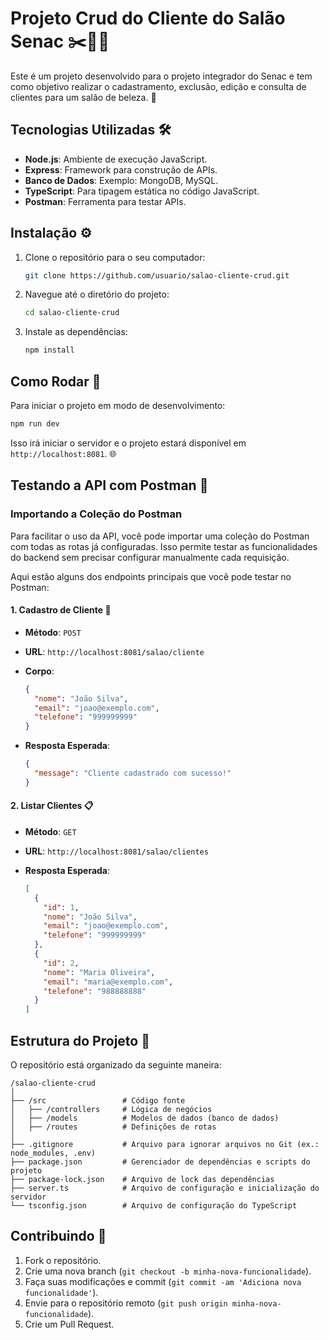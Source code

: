 
# Projeto Crud do Cliente do Salão Senac ✂️💇‍♀️

Este é um projeto desenvolvido para o projeto integrador do Senac e tem como objetivo realizar o cadastramento, exclusão, edição e consulta de clientes para um salão de beleza. 💅

## Tecnologias Utilizadas 🛠️

- **Node.js**: Ambiente de execução JavaScript.
- **Express**: Framework para construção de APIs.
- **Banco de Dados**: Exemplo: MongoDB, MySQL.
- **TypeScript**: Para tipagem estática no código JavaScript.
- **Postman**: Ferramenta para testar APIs.

## Instalação ⚙️

1. Clone o repositório para o seu computador:
   ```bash
   git clone https://github.com/usuario/salao-cliente-crud.git
   ```

2. Navegue até o diretório do projeto:
   ```bash
   cd salao-cliente-crud
   ```

3. Instale as dependências:
   ```bash
   npm install
   ```

## Como Rodar 🚀

Para iniciar o projeto em modo de desenvolvimento:

```bash
npm run dev
```

Isso irá iniciar o servidor e o projeto estará disponível em `http://localhost:8081`. 🌐

## Testando a API com Postman 🧪

### Importando a Coleção do Postman

Para facilitar o uso da API, você pode importar uma coleção do Postman com todas as rotas já configuradas. Isso permite testar as funcionalidades do backend sem precisar configurar manualmente cada requisição.

Aqui estão alguns dos endpoints principais que você pode testar no Postman:

#### 1. **Cadastro de Cliente 📝**

- **Método**: `POST`
- **URL**: `http://localhost:8081/salao/cliente`
- **Corpo**:
  ```json
  {
    "nome": "João Silva",
    "email": "joao@exemplo.com",
    "telefone": "999999999"
  }
  ```

- **Resposta Esperada**:
  ```json
  {
    "message": "Cliente cadastrado com sucesso!"
  }
  ```

#### 2. **Listar Clientes 📋**

- **Método**: `GET`
- **URL**: `http://localhost:8081/salao/clientes`

- **Resposta Esperada**:
  ```json
  [
    {
      "id": 1,
      "nome": "João Silva",
      "email": "joao@exemplo.com",
      "telefone": "999999999"
    },
    {
      "id": 2,
      "nome": "Maria Oliveira",
      "email": "maria@exemplo.com",
      "telefone": "988888888"
    }
  ]
  ```

## Estrutura do Projeto 📁

O repositório está organizado da seguinte maneira:

```
/salao-cliente-crud
│
├── /src                 # Código fonte
│   ├── /controllers     # Lógica de negócios
│   ├── /models          # Modelos de dados (banco de dados)
│   ├── /routes          # Definições de rotas
│
├── .gitignore           # Arquivo para ignorar arquivos no Git (ex.: node_modules, .env)
├── package.json         # Gerenciador de dependências e scripts do projeto
├── package-lock.json    # Arquivo de lock das dependências
├── server.ts            # Arquivo de configuração e inicialização do servidor
└── tsconfig.json        # Arquivo de configuração do TypeScript
```

## Contribuindo 🤝

1. Fork o repositório.
2. Crie uma nova branch (`git checkout -b minha-nova-funcionalidade`).
3. Faça suas modificações e commit (`git commit -am 'Adiciona nova funcionalidade'`).
4. Envie para o repositório remoto (`git push origin minha-nova-funcionalidade`).
5. Crie um Pull Request.

